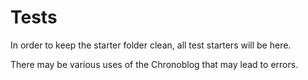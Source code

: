 # Tests

In order to keep the starter folder clean, all test starters will be here.

There may be various uses of the Chronoblog that may lead to errors.
